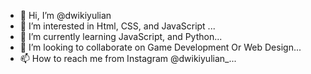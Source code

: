 - 👋 Hi, I’m @dwikiyulian
- 👀 I’m interested in Html, CSS, and  JavaScript ...
- 🌱 I’m currently learning JavaScript, and Python...
- 💞️ I’m looking to collaborate on Game Development Or Web Design...
- 📫 How to reach me from Instagram @dwikiyulian_...

<!---
dwikiyulian/dwikiyulian is a ✨ special ✨ repository because its `README.md` (this file) appears on your GitHub profile.
You can click the Preview link to take a look at your changes.
--->
